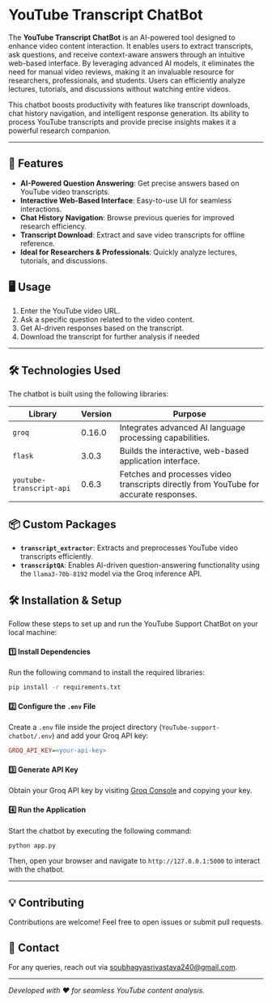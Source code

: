 # YouTube Transcript ChatBot

The **YouTube Transcript ChatBot** is an AI-powered tool designed to enhance video content interaction. It enables users to extract transcripts, ask questions, and receive context-aware answers through an intuitive web-based interface. By leveraging advanced AI models, it eliminates the need for manual video reviews, making it an invaluable resource for researchers, professionals, and students. Users can efficiently analyze lectures, tutorials, and discussions without watching entire videos.  

This chatbot boosts productivity with features like transcript downloads, chat history navigation, and intelligent response generation. Its ability to process YouTube transcripts and provide precise insights makes it a powerful research companion.

---

## 🚀 Features

- **AI-Powered Question Answering**: Get precise answers based on YouTube video transcripts.
- **Interactive Web-Based Interface**: Easy-to-use UI for seamless interactions.
- **Chat History Navigation**: Browse previous queries for improved research efficiency.
- **Transcript Download**: Extract and save video transcripts for offline reference.
- **Ideal for Researchers & Professionals**: Quickly analyze lectures, tutorials, and discussions.

## 🖥️ Usage

1. Enter the YouTube video URL.
2. Ask a specific question related to the video content.
3. Get AI-driven responses based on the transcript.
4. Download the transcript for further analysis if needed

---

## 🛠 Technologies Used

The chatbot is built using the following libraries:

| Library                        | Version  | Purpose  |
|--------------------------------|----------|-------------------------------------------------------------------------------------------------|
| `groq`                        | 0.16.0   | Integrates advanced AI language processing capabilities.                                      |
| `flask`                        | 3.0.3    | Builds the interactive, web-based application interface.                                     |
| `youtube-transcript-api`       | 0.6.3    | Fetches and processes video transcripts directly from YouTube for accurate responses.        |

## 📦 Custom Packages
- **`transcript_extractor`**: Extracts and preprocesses YouTube video transcripts efficiently.
- **`transcriptQA`**: Enables AI-driven question-answering functionality using the `llama3-70b-8192` model via the Groq inference API.

## 🛠 Installation & Setup

Follow these steps to set up and run the YouTube Support ChatBot on your local machine:

#### 1️⃣ Install Dependencies
Run the following command to install the required libraries:
```bash
pip install -r requirements.txt
```

#### 2️⃣ Configure the `.env` File
Create a `.env` file inside the project directory (`YouTube-support-chatbot/.env`) and add your Groq API key:
```ini
GROQ_API_KEY=<your-api-key>
```

#### 3️⃣ Generate API Key
Obtain your Groq API key by visiting [Groq Console](https://console.groq.com/keys) and copying your key.

#### 4️⃣ Run the Application
Start the chatbot by executing the following command:
```bash
python app.py
```
Then, open your browser and navigate to `http://127.0.0.1:5000` to interact with the chatbot.

---

## 💡 Contributing
Contributions are welcome! Feel free to open issues or submit pull requests.

## 📩 Contact
For any queries, reach out via [soubhagyasrivastava240@gmail.com](mailto:soubhagyasrivastava240@gmail.com).

---
*Developed with ❤️ for seamless YouTube content analysis.*
